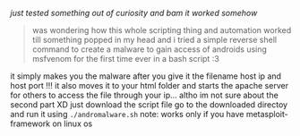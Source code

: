 ﻿*just tested something out of curiosity and bam it worked somehow* 

 
>was wondering how this whole scripting thing and automation worked till something popped in my head and i tried a simple reverse shell command to create a malware to gain access of androids using msfvenom for the first time ever in a bash script :3 

it simply makes you the malware after you give it the filename host ip and host port !!! it also moves it to your html folder and starts the apache server for others to access the file through your ip... altho im not sure about the second part XD
just download the script file go to the downloaded directoy and run it using
`./andromalware.sh`
note: works only if you have metasploit-framework on linux os


